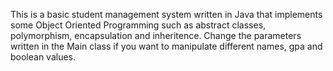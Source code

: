 This is a basic student management system written in Java that implements some Object Oriented Programming such as abstract classes, polymorphism, encapsulation and inheritence.
Change the parameters written in the Main class if you want to manipulate different names, gpa and boolean values.
